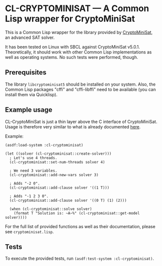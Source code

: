 # CL-CRYPTOMINISAT — A Common Lisp wrapper for CryptoMiniSat

This is a Common Lisp wrapper for the library provided by
[CryptoMiniSat](https://github.com/msoos/cryptominisat/), an advanced SAT
solver.

It has been tested on Linux with SBCL against CryptoMiniSat v5.0.1.
Theoretically, it should work with other Common Lisp implementations as well as
operating systems. No such tests were performed, though.

## Prerequisites

The library `libcryptominisat5` should be installed on your
system. Also, the Common Lisp packages "cffi" and "cffi-libffi"
need to be available (you can install them via Quicklisp).

## Example usage

CL-CryptoMiniSat is just a thin layer above the C interface of CryptoMiniSat.
Usage is therefore very similar to what is already documented [here](https://github.com/msoos/cryptominisat#library-usage).

Example:

```
(asdf:load-system :cl-cryptominisat)

(let ((solver (cl-cryptominisat::create-solver)))
  ; Let's use 4 threads.
  (cl-cryptominisat::set-num-threads solver 4)

  ; We need 3 variables.
  (cl-cryptominisat::add-new-vars solver 3)

  ; Adds "-2 0".
  (cl-cryptominisat::add-clause solver '((1 T)))

  ; Adds "-1 2 3 0".
  (cl-cryptominisat::add-clause solver '((0 T) (1) (2)))

  (when (cl-cryptominisat::solve solver)
    (format T "Solution is: ~A~%" (cl-cryptominisat::get-model solver))))
```

For the full list of provided functions as well as their documentation, please
see `cryptominisat.lisp`.

## Tests

To execute the provided tests, run `(asdf:test-system :cl-cryptominisat)`.
